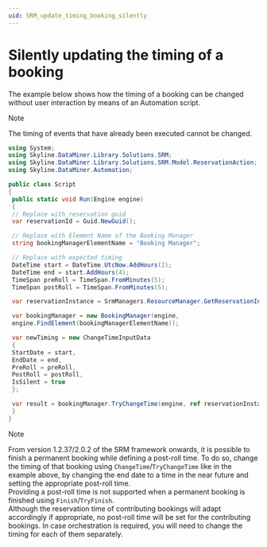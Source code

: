 ```yaml
---
uid: SRM_update_timing_booking_silently
---
```


# Silently updating the timing of a booking

The example below shows how the timing of a booking can be changed without user interaction by means of an Automation script.

> [!NOTE]
> The timing of events that have already been executed cannot be changed.

```csharp
using System;
using Skyline.DataMiner.Library.Solutions.SRM;
using Skyline.DataMiner.Library.Solutions.SRM.Model.ReservationAction;
using Skyline.DataMiner.Automation;

public class Script
{
 public static void Run(Engine engine)
 {
 // Replace with reservation guid
 var reservationId = Guid.NewGuid();

 // Replace with Element Name of the Booking Manager
 string bookingManagerElementName = "Booking Manager";

 // Replace with expected timing
 DateTime start = DateTime.UtcNow.AddHours(2);
 DateTime end = start.AddHours(4);
 TimeSpan preRoll = TimeSpan.FromMinutes(5);
 TimeSpan postRoll = TimeSpan.FromMinutes(5);

 var reservationInstance = SrmManagers.ResourceManager.GetReservationInstance(reservationId);

 var bookingManager = new BookingManager(engine,
 engine.FindElement(bookingManagerElementName));

 var newTiming = new ChangeTimeInputData
 {
 StartDate = start,
 EndDate = end,
 PreRoll = preRoll,
 PostRoll = postRoll,
 IsSilent = true
 };

 var result = bookingManager.TryChangeTime(engine, ref reservationInstance, newTiming);
 }
}
```

> [!NOTE]
> From version 1.2.37/2.0.2 of the SRM framework onwards<!-- RN40481 -->, it is possible to finish a permanent booking while defining a post-roll time. To do so, change the timing of that booking using `ChangeTime`/`TryChangeTime` like in the example above, by changing the end date to a time in the near future and setting the appropriate post-roll time.  
> Providing a post-roll time is not supported when a permanent booking is finished using `Finish`/`TryFinish`.  
> Although the reservation time of contributing bookings will adapt accordingly if appropriate, no post-roll time will be set for the contributing bookings. In case orchestration is required, you will need to change the timing for each of them separately.
